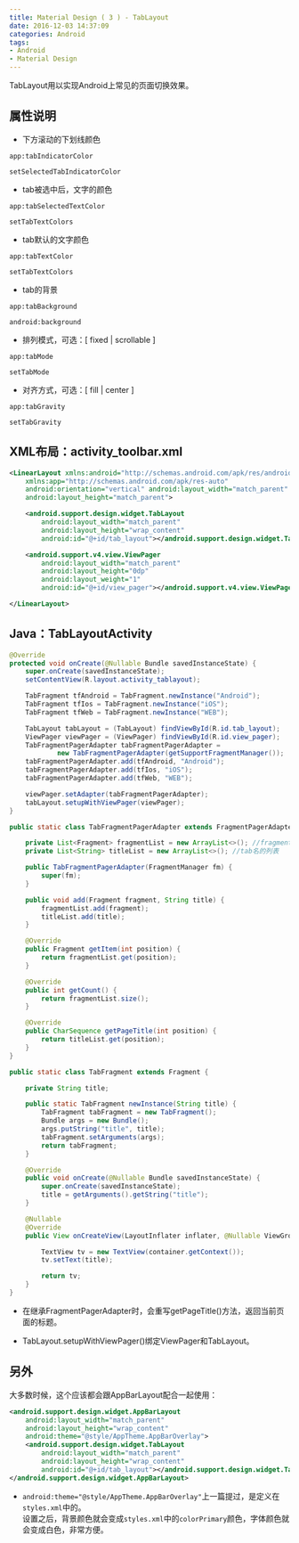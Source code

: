```yaml
---
title: Material Design ( 3 ) - TabLayout
date: 2016-12-03 14:37:09
categories: Android
tags:
- Android
- Material Design
---
```

TabLayout用以实现Android上常见的页面切换效果。

<!--more-->

## 属性说明
* 下方滚动的下划线颜色
```
app:tabIndicatorColor
```
```
setSelectedTabIndicatorColor 
```

* tab被选中后，文字的颜色
```
app:tabSelectedTextColor
```
```
setTabTextColors  
```

* tab默认的文字颜色
```
app:tabTextColor
```
```
setTabTextColors  
```

* tab的背景
```
app:tabBackground
```
```
android:background 
```

* 排列模式，可选：[ fixed | scrollable ]
```
app:tabMode
```
```
setTabMode
```

* 对齐方式，可选：[ fill | center ]
```
app:tabGravity
```
```
setTabGravity
```

## XML布局：activity_toolbar.xml
```xml
<LinearLayout xmlns:android="http://schemas.android.com/apk/res/android"
    xmlns:app="http://schemas.android.com/apk/res-auto"
    android:orientation="vertical" android:layout_width="match_parent"
    android:layout_height="match_parent">

    <android.support.design.widget.TabLayout
        android:layout_width="match_parent"
        android:layout_height="wrap_content"
        android:id="@+id/tab_layout"></android.support.design.widget.TabLayout>

    <android.support.v4.view.ViewPager
        android:layout_width="match_parent"
        android:layout_height="0dp"
        android:layout_weight="1"
        android:id="@+id/view_pager"></android.support.v4.view.ViewPager>

</LinearLayout>
```

## Java：TabLayoutActivity
```java
@Override
protected void onCreate(@Nullable Bundle savedInstanceState) {
	super.onCreate(savedInstanceState);
	setContentView(R.layout.activity_tablayout);

	TabFragment tfAndroid = TabFragment.newInstance("Android");
	TabFragment tfIos = TabFragment.newInstance("iOS");
	TabFragment tfWeb = TabFragment.newInstance("WEB");

	TabLayout tabLayout = (TabLayout) findViewById(R.id.tab_layout);
	ViewPager viewPager = (ViewPager) findViewById(R.id.view_pager);
	TabFragmentPagerAdapter tabFragmentPagerAdapter =
			new TabFragmentPagerAdapter(getSupportFragmentManager());
	tabFragmentPagerAdapter.add(tfAndroid, "Android");
	tabFragmentPagerAdapter.add(tfIos, "iOS");
	tabFragmentPagerAdapter.add(tfWeb, "WEB");

	viewPager.setAdapter(tabFragmentPagerAdapter);
	tabLayout.setupWithViewPager(viewPager);
}

public static class TabFragmentPagerAdapter extends FragmentPagerAdapter {

	private List<Fragment> fragmentList = new ArrayList<>(); //fragment列表
	private List<String> titleList = new ArrayList<>(); //tab名的列表

	public TabFragmentPagerAdapter(FragmentManager fm) {
		super(fm);
	}

	public void add(Fragment fragment, String title) {
		fragmentList.add(fragment);
		titleList.add(title);
	}

	@Override
	public Fragment getItem(int position) {
		return fragmentList.get(position);
	}

	@Override
	public int getCount() {
		return fragmentList.size();
	}

	@Override
	public CharSequence getPageTitle(int position) {
		return titleList.get(position);
	}
}

public static class TabFragment extends Fragment {

	private String title;

	public static TabFragment newInstance(String title) {
		TabFragment tabFragment = new TabFragment();
		Bundle args = new Bundle();
		args.putString("title", title);
		tabFragment.setArguments(args);
		return tabFragment;
	}

	@Override
	public void onCreate(@Nullable Bundle savedInstanceState) {
		super.onCreate(savedInstanceState);
		title = getArguments().getString("title");
	}

	@Nullable
	@Override
	public View onCreateView(LayoutInflater inflater, @Nullable ViewGroup container, @Nullable Bundle savedInstanceState) {

		TextView tv = new TextView(container.getContext());
		tv.setText(title);

		return tv;
	}
}
```

* 在继承FragmentPagerAdapter时，会重写getPageTitle()方法，返回当前页面的标题。

* TabLayout.setupWithViewPager()绑定ViewPager和TabLayout。

## 另外
大多数时候，这个应该都会跟AppBarLayout配合一起使用：
```xml
<android.support.design.widget.AppBarLayout
	android:layout_width="match_parent"
	android:layout_height="wrap_content"
	android:theme="@style/AppTheme.AppBarOverlay">
	<android.support.design.widget.TabLayout
		android:layout_width="match_parent"
		android:layout_height="wrap_content"
		android:id="@+id/tab_layout"></android.support.design.widget.TabLayout>
</android.support.design.widget.AppBarLayout>
```
* `android:theme="@style/AppTheme.AppBarOverlay"`上一篇提过，是定义在`styles.xml`中的。  
设置之后，背景颜色就会变成`styles.xml`中的`colorPrimary`颜色，字体颜色就会变成白色，非常方便。
